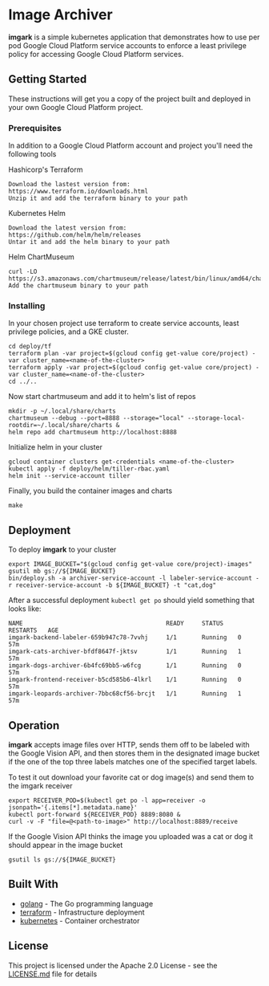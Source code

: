 # Image Archiver

**imgark** is a simple kubernetes application that demonstrates how to use per pod Google Cloud Platform
service accounts to enforce a least privilege policy for accessing Google Cloud Platform services.

## Getting Started

These instructions will get you a copy of the project built and deployed in your own Google Cloud Platform project.

### Prerequisites

In addition to a Google Cloud Platform account and project you'll need the following tools

Hashicorp's Terraform
```
Download the lastest version from: https://www.terraform.io/downloads.html
Unzip it and add the terraform binary to your path
```
Kubernetes Helm
```
Download the latest version from: https://github.com/helm/helm/releases
Untar it and add the helm binary to your path
```
Helm ChartMuseum
```
curl -LO https://s3.amazonaws.com/chartmuseum/release/latest/bin/linux/amd64/chartmuseum
Add the chartmuseum binary to your path
```

### Installing

In your chosen project use terraform to create service accounts, least privilege policies, and a GKE cluster.

```
cd deploy/tf
terraform plan -var project=$(gcloud config get-value core/project) -var cluster_name=<name-of-the-cluster>
terraform apply -var project=$(gcloud config get-value core/project) -var cluster_name=<name-of-the-cluster>
cd ../..
```

Now start chartmuseum and add it to helm's list of repos

```
mkdir -p ~/.local/share/charts
chartmuseum --debug --port=8888 --storage="local" --storage-local-rootdir=~/.local/share/charts &
helm repo add chartmuseum http://localhost:8888
```

Initialize helm in your cluster
```
gcloud container clusters get-credentials <name-of-the-cluster>
kubectl apply -f deploy/helm/tiller-rbac.yaml
helm init --service-account tiller
```

Finally, you build the container images and charts
```
make
```

## Deployment

To deploy **imgark** to your cluster
```
export IMAGE_BUCKET="$(gcloud config get-value core/project)-images"
gsutil mb gs://${IMAGE_BUCKET}
bin/deploy.sh -a archiver-service-account -l labeler-service-account -r receiver-service-account -b ${IMAGE_BUCKET} -t "cat,dog"
```

After a successful deployment ```kubectl get po``` should yield something that looks like:
```
NAME                                        READY     STATUS    RESTARTS   AGE
imgark-backend-labeler-659b947c78-7vvhj     1/1       Running   0          57m
imgark-cats-archiver-bfdf8647f-jktsv        1/1       Running   1          57m
imgark-dogs-archiver-6b4fc69bb5-w6fcg       1/1       Running   0          57m
imgark-frontend-receiver-b5cd585b6-4lkrl    1/1       Running   0          57m
imgark-leopards-archiver-7bbc68cf56-brcjt   1/1       Running   1          57m
```

## Operation

**imgark** accepts image files over HTTP, sends them off to be labeled with the Google Vision API, and then 
stores them in the designated image bucket if the one of the top three labels matches one of the specified
target labels.

To test it out download your favorite cat or dog image(s) and send them to the imgark receiver
```
export RECEIVER_POD=$(kubectl get po -l app=receiver -o jsonpath='{.items[*].metadata.name}'
kubectl port-forward ${RECEIVER_POD} 8889:8080 &
curl -v -F "file=@<path-to-image>" http://localhost:8889/receive
```
If the Google Vision API thinks the image you uploaded was a cat or dog it should appear in the image bucket
```
gsutil ls gs://${IMAGE_BUCKET}
```

## Built With

* [golang](https://golang.org) - The Go programming language
* [terraform](https://www.terraform.io/) - Infrastructure deployment
* [kubernetes](https://kubernetes.io/) - Container orchestrator

## License

This project is licensed under the Apache 2.0 License - see the [LICENSE.md](LICENSE) file for details

